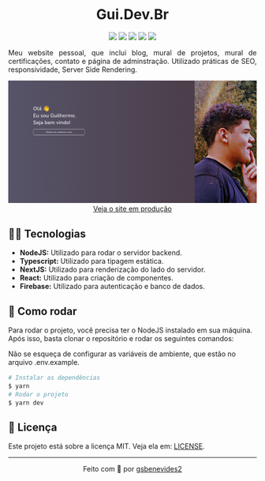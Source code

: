 <h1 align="center">
  Gui.Dev.Br
</h1>
<p align="center">
<img src="https://img.shields.io/badge/Typescript-575469?style=for-the-badge&logo=typescript&logoColor=white">
<img src="https://img.shields.io/badge/NodeJS-575469?style=for-the-badge&logo=nodedotjs&logoColor=white">
<img src="https://img.shields.io/badge/Firebase-575469?style=for-the-badge&logo=firebase&logoColor=white">
<img src="https://img.shields.io/badge/NextJS-575469?style=for-the-badge&logo=next.js&logoColor=white">
<img src="https://img.shields.io/badge/React-575469?style=for-the-badge&logo=react&logoColor=white">
<br>
</p>
<p align="justify" >Meu website pessoal, que inclui blog, mural de projetos, mural de certificações, contato e página de adminstração. Utilizado práticas de SEO, responsividade, Server Side Rendering.</p>

<p align="center">
<img src=".github/screenshot.png">
<a href="https://gui.dev.br"> Veja o site em produção</a>
</p>

<h2>👨‍💻 Tecnologias</h2>
<ul>
<li><b>NodeJS:</b> Utilizado para rodar o servidor backend.</li>
<li><b>Typescript:</b> Utilizado para tipagem estática.</li>
<li><b>NextJS:</b> Utilizado para renderização do lado do servidor.</li>
<li><b>React:</b> Utilizado para criação de componentes.</li>
<li><b>Firebase:</b> Utilizado para autenticação e banco de dados.</li>
</ul>

<h2>🏃 Como rodar</h2>
<p>Para rodar o projeto, você precisa ter o NodeJS instalado em sua máquina. Após isso, basta clonar o repositório e rodar os seguintes comandos:</p>
<p>Não se esqueça de configurar as variáveis de ambiente, que estão no arquivo .env.example.</p>

```bash
# Instalar as dependências
$ yarn
# Rodar o projeto
$ yarn dev
```

<h2>📃 Licença</h2>
<p>Este projeto está sobre a licença MIT. Veja ela em: <a href="LICENSE">LICENSE</a>.</p>
<hr/>
<p align="center">Feito com 🤍 por <a href="https://gui.dev.br">gsbenevides2</a><b>
